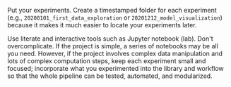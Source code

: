 Put your experiments. Create a timestamped folder for each experiment (e.g., `20200101_first_data_exploration` or `20201212_model_visualization`) because it makes it much easier to locate your experiments later. 

Use literate and interactive tools such as Jupyter notebook (lab). 
Don't overcomplicate. 
If the project is simple, a series of notebooks may be all you need. 
However, if the project involves complex data manipulation and lots of complex computation steps, keep each experiment small and focused; incorporate what you experimented into the library and workflow so that the whole pipeline can be tested, automated, and modularized. 
